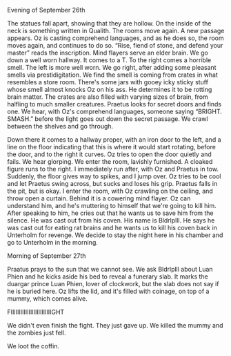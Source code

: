 Evening of September 26th

The statues fall apart, showing that they are hollow. On the inside of the neck is something written in Qualith. The rooms move again. A new passage appears. Oz is casting comprehend languages, and as he does so, the room moves again, and continues to do so. “Rise, fiend of stone, and defend your master” reads the inscription. Mind flayers serve an elder brain. We go down a well worn hallway. It comes to a T. To the right comes a horrible smell. The left is more well worn. We go right, after adding some pleasant smells via prestidigitation. We find the smell is coming from crates in what resembles a store room. There's some jars with gooey icky sticky stuff whose smell almost knocks Oz on his ass. He determines it to be rotting brain matter. The crates are also filled with varying sizes of brain, from halfling to much smaller creatures. Praetus looks for secret doors and finds one. We hear, with Oz's comprehend languages, someone saying “BRIGHT. SMASH.” before the light goes out down the secret passage. We crawl between the shelves and go through.

Down there it comes to a hallway proper, with an iron door to the left, and a line on the floor indicating that this is where it would start rotating, before the door, and to the right it curves. Oz tries to open the door quietly and fails. We hear glorping. We enter the room, lavishly furnished. A cloaked figure runs to the right. I immediately run after, with Oz and Praetus in tow. Suddenly, the floor gives way to spikes, and I jump over. Oz tries to be cool and let Praetus swing across, but sucks and loses his grip. Praetus falls in the pit, but is okay. I enter the room, with Oz crawling on the ceiling, and throw open a curtain. Behind it is a cowering mind flayer. Oz can understand him, and he's muttering to himself that we're going to kill him. After speaking to him, he cries out that he wants us to save him from the silence. He was cast out from his coven. His name is Bldrlplll. He says he was cast out for eating rat brains and he wants us to kill his coven back in Unterholm for revenge. We decide to stay the night here in his chamber and go to Unterholm in the morning. 

Morning of September 27th

Praatus prays to the sun that we cannot see. We ask Bldrlplll about Luan Phien and he kicks aside his bed to reveal a funerary slab. It marks the duargar prince Luan Phien, lover of clockwork, but the slab does not say if he is buried here. Oz lifts the lid, and it's filled with coinage, on top of a mummy, which comes alive.

FIIIIIIIIIIIIIIIIIIIIIIIIIGHT

We didn't even finish the fight. They just gave up. We killed the mummy and the zombies just fell.

We loot the coffin.